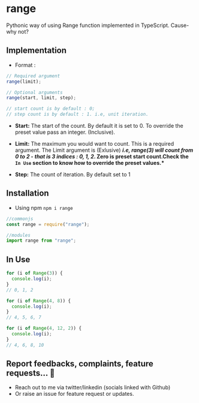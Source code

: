 # range

Pythonic way of using Range function implemented in TypeScript. Cause- why not?

## Implementation

- Format :

```js
// Required argument
range(limit);

// Optional arguments
range(start, limit, step);

// start count is by default : 0;
// step count is by default : 1. i.e, unit iteration.
```

- **Start:** The start of the count. By default it is set to 0.
  To override the preset value pass an integer. (Inclusive).

- **Limit:** The maximum you would want to count. This is a required argument. The Limit argument is (Exlusive)
  **_i.e, range(3) will count from 0 to 2 - that is 3 indices : 0, 1, 2_. Zero is preset start count.Check the `In Use` section to know how to override the preset values.\***

- **Step:** The count of iteration. By default set to 1

## Installation

- Using npm
  `npm i range`

```js
//commonjs
const range = require("range");

//modules
import range from "range";
```

## In Use

```js
for (i of Range(3)) {
  console.log(i);
}
// 0, 1, 2
```

```js
for (i of Range(4, 8)) {
  console.log(i);
}
// 4, 5, 6, 7
```

```js
for (i of Range(4, 12, 2)) {
  console.log(i);
}
// 4, 6, 8, 10
```

## Report feedbacks, complaints, feature requests... 📩

- Reach out to me via twitter/linkedin (socials linked with Github)
- Or raise an issue for feature request or updates.
